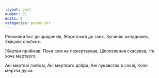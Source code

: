 ```yaml
---
layout: post
number: 81
edits: 9
categories: poems ukr
---
```


Ревнивий Бог до зрадників,
Жорстокий до злих. 
Зупиняє нападників, 
Зміцняє слабких.

Жертви приймав, 
Поки сам не пожертвував,
Цілопалення скасував,
Не хоче мертвого. 

Ані мертвої любові,
Ані мертвого добра, 
Ані лукавства в слові,
Коли мертва душа.
